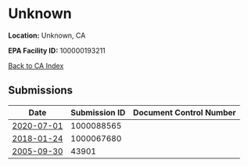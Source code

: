# Unknown

**Location:** Unknown, CA

**EPA Facility ID:** 100000193211

[Back to CA Index](../../index.md)

## Submissions

| Date | Submission ID | Document Control Number |
|------|--------------|-------------------------|
| [2020-07-01](submissions/1000088565.md) | 1000088565 |  |
| [2018-01-24](submissions/1000067680.md) | 1000067680 |  |
| [2005-09-30](submissions/43901.md) | 43901 |  |
